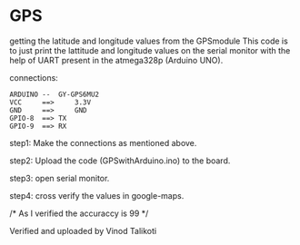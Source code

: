 # GPS
getting the latitude and longitude values from the GPSmodule
This code is to just print the lattitude and longitude values on the serial monitor with the help of UART present in the atmega328p (Arduino UNO).

connections:

	ARDUINO --	GY-GPS6MU2
	VCC 	==> 	3.3V
	GND 	==> 	GND
	GPIO-8  ==>	TX
	GPIO-9	==>	RX

step1:	Make the connections as mentioned above.

step2:	Upload the code (GPSwithArduino.ino) to the board.

step3:	open serial monitor.

step4:	cross verify the values in google-maps.

/* As I verified the accuraccy is 99 */

Verified and uploaded by Vinod Talikoti
